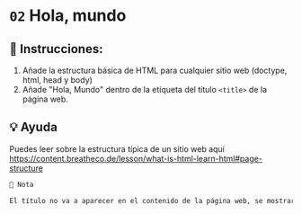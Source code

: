 # `02` Hola, mundo

## 📝 Instrucciones:

1. Añade la estructura básica de HTML para cualquier sitio web (doctype, html, head y body)
2. Añade "Hola, Mundo" dentro de la etiqueta del título `<title>` de la página web.

## 💡 Ayuda

Puedes leer sobre la estructura típica de un sitio web aquí
https://content.breatheco.de/lesson/what-is-html-learn-html#page-structure

```txt
📎 Nota

El título no va a aparecer en el contenido de la página web, se mostrará en la pestaña del navegador.
```
